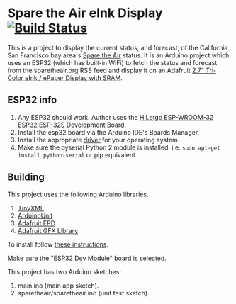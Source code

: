 # Spare the Air eInk Display [![Build Status](https://travis-ci.com/cmumford/sparetheair.svg?branch=master)](https://travis-ci.com/cmumford/sparetheair)

This is a project to display the current status, and forecast,
of the California San Francisco bay area's
[Spare the Air](http://www.sparetheair.org/) status. It is an Arduino project
which uses an ESP32 (which has built-in WiFi) to fetch the status and forecast
from the sparetheair.org RSS feed and display it on an
Adafruit [2.7" Tri-Color eInk / ePaper Display with SRAM](https://www.adafruit.com/product/4098).

## ESP32 info

1. Any ESP32 should work. Author uses the
   [HiLetgo ESP-WROOM-32 ESP32 ESP-32S Development Board](https://smile.amazon.com/dp/B0718T232Z/ref=cm_sw_em_r_mt_dp_U_NaB0DbY3RFH7X).
2. Install the esp32 board via the Arduino IDE's Boards Manager.
3. Install the appropriate [driver](https://www.silabs.com/products/development-tools/software/usb-to-uart-bridge-vcp-drivers)
   for your operating system.
4. Make sure the pyserial Python 2 module is installed. i.e. `sudo apt-get install python-serial`
   or pip equivalent.

## Building

This project uses the following Arduino libraries.

1. [TinyXML](https://github.com/adafruit/TinyXML)
2. [ArduinoUnit](https://github.com/mmurdoch/arduinounit)
3. [Adafruit EPD](https://github.com/adafruit/Adafruit_EPD)
4. [Adafruit GFX Library](https://github.com/adafruit/Adafruit-GFX-Library)

To install follow [these instructions](https://www.arduino.cc/en/guide/libraries).

Make sure the "ESP32 Dev Module" board is selected.

This project has two Arduino sketches:

1. main.ino (main app sketch).
2. sparetheair/sparetheair.ino (unit test sketch).
